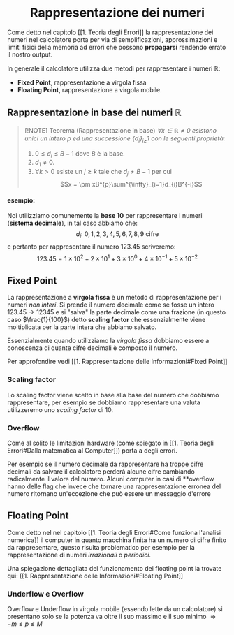 <h1  style="text-align: center;">Rappresentazione dei numeri</h1>

Come detto nel capitolo [[1. Teoria degli Errori]] la rappresentazione dei numeri nel calcolatore porta per via di semplificazioni, approssimazioni e limiti fisici della memoria ad errori che possono 
**propagarsi** rendendo errato il nostro output.

In generale il calcolatore utilizza due metodi per rappresentare i numeri $\mathbb{R}$:
- **Fixed Point**, rappresentazione a virgola fissa
- **Floating Point**, rappresentazione a virgola mobile.


## Rappresentazione in base dei numeri $\mathbb{R}$
> [!NOTE] Teorema (Rappresentazione in base)
>  *$\forall x\in\mathbb{R} \not = 0$ esistono unici un intero $p$ ed una successione $\{d_i\}_{i\ge}1$  con le seguenti proprietà:*
>  1. $0 \le d_{i}\le B-1$ dove $B$ è la base.
>  2. $d_{1}\not = 0$.
>  3. $\forall k > 0$  esiste un $j \ge k$ tale che $d_{j}\not = B - 1$ per cui $$x = \pm xB^{p}\sum^{\infty}_{i=1}d_{i}B^{-i}$$

#### esempio:
Noi utilizziamo comunemente la **base 10** per rappresentare i numeri (**sistema decimale**), in tal caso abbiamo che:
$$
d_{i}\text{: } 0,1,2,3,4,5,6,7,8,9 \text{ cifre}
$$
e pertanto per rappresentare il numero $123.45$ scriveremo:
$$
123.45 = 1 \times 10^{2} + 2 \times 10^{1} + 3 \times 10^{0} + 4 
 \times 10^{-1}+5 \times 10^{-2}
$$

## Fixed Point

La rappresentazione a **virgola fissa** è un metodo di rappresentazione per i numeri *non interi*.
Si prende il numero decimale come se fosse un intero $123.45 \to 12345$ e si "salva" la parte decimale come una frazione (in questo caso $\frac{1}{100}$) detto **scaling factor** che essenzialmente viene moltiplicata per la parte intera che abbiamo salvato.

Essenzialmente quando utilizziamo la *virgola fissa* dobbiamo essere a conoscenza di quante cifre decimali è composto il numero.

Per approfondire vedi [[1. Rappresentazione delle Informazioni#Fixed Point]]

### Scaling factor
Lo scaling factor viene scelto in base alla base del numero che dobbiamo rappresentare, per esempio se dobbiamo rappresentare una valuta utilizzeremo uno *scaling factor* di 10. 



### Overflow
Come al solito le limitazioni hardware (come spiegato in [[1. Teoria degli Errori#Dalla matematica al Computer]]) porta a degli errori.

Per esempio se il numero decimale da rappresentare ha troppe cifre decimali da salvare il calcolatore perderà alcune cifre cambiando radicalmente il valore del numero.
Alcuni computer in casi di **overflow  hanno delle flag che invece che tornare una rappresentazione erronea del numero ritornano un'eccezione che può essere un messaggio d'errore


 

## Floating Point
Come detto nel nel capitolo [[1. Teoria degli Errori#Come funziona l'analisi numerica]]  il computer in quanto macchina finita ha un numero di cifre finito da rappresentare, questo risulta problematico per esempio per la rappresentazione di numeri *irrazionali* o *periodici*.

Una spiegazione dettagliata del funzionamento dei floating point la trovate qui: [[1. Rappresentazione delle Informazioni#Floating Point]]



### Underflow e Overflow
Overflow e Underflow in virgola mobile (essendo lette da un calcolatore) si presentano solo se la potenza va oltre il suo massimo e il suo minimo $\Rightarrow −m ≤ p ≤ M$


